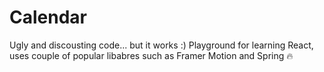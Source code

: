 # Calendar

Ugly and discousting code... but it works :)
Playground for learning React, uses couple of popular libabres such as Framer Motion and Spring 🔥
